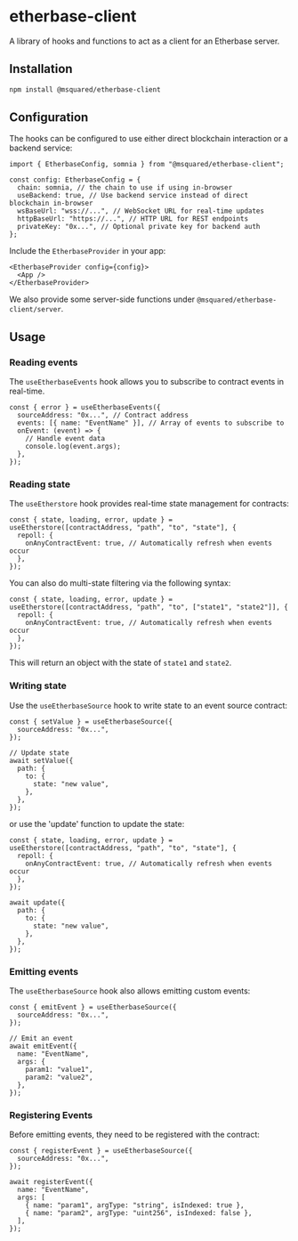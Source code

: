 # etherbase-client

A library of hooks and functions to act as a client for an Etherbase server.

## Installation

```bash
npm install @msquared/etherbase-client
```

## Configuration

The hooks can be configured to use either direct blockchain interaction or a backend service:

```tsx
import { EtherbaseConfig, somnia } from "@msquared/etherbase-client";

const config: EtherbaseConfig = {
  chain: somnia, // the chain to use if using in-browser
  useBackend: true, // Use backend service instead of direct blockchain in-browser
  wsBaseUrl: "wss://...", // WebSocket URL for real-time updates
  httpBaseUrl: "https://...", // HTTP URL for REST endpoints
  privateKey: "0x...", // Optional private key for backend auth
};
```

Include the `EtherbaseProvider` in your app:

```tsx
<EtherbaseProvider config={config}>
  <App />
</EtherbaseProvider>
```

We also provide some server-side functions under `@msquared/etherbase-client/server`.

## Usage

### Reading events

The `useEtherbaseEvents` hook allows you to subscribe to contract events in real-time.

```tsx
const { error } = useEtherbaseEvents({
  sourceAddress: "0x...", // Contract address
  events: [{ name: "EventName" }], // Array of events to subscribe to
  onEvent: (event) => {
    // Handle event data
    console.log(event.args);
  },
});
```

### Reading state

The `useEtherstore` hook provides real-time state management for contracts:

```tsx
const { state, loading, error, update } = useEtherstore([contractAddress, "path", "to", "state"], {
  repoll: {
    onAnyContractEvent: true, // Automatically refresh when events occur
  },
});
```

You can also do multi-state filtering via the following syntax:

```tsx
const { state, loading, error, update } = useEtherstore([contractAddress, "path", "to", ["state1", "state2"]], {
  repoll: {
    onAnyContractEvent: true, // Automatically refresh when events occur
  },
});
```
This will return an object with the state of `state1` and `state2`.

### Writing state

Use the `useEtherbaseSource` hook to write state to an event source contract:

```tsx
const { setValue } = useEtherbaseSource({
  sourceAddress: "0x...",
});

// Update state
await setValue({
  path: {
    to: {
      state: "new value",
    },
  },
});
```

or use the 'update' function to update the state:

```tsx
const { state, loading, error, update } = useEtherstore([contractAddress, "path", "to", "state"], {
  repoll: {
    onAnyContractEvent: true, // Automatically refresh when events occur
  },
});

await update({
  path: {
    to: {
      state: "new value",
    },
  },
});
```

### Emitting events

The `useEtherbaseSource` hook also allows emitting custom events:

```tsx
const { emitEvent } = useEtherbaseSource({
  sourceAddress: "0x...",
});

// Emit an event
await emitEvent({
  name: "EventName",
  args: {
    param1: "value1",
    param2: "value2",
  },
});
```

### Registering Events

Before emitting events, they need to be registered with the contract:

```tsx
const { registerEvent } = useEtherbaseSource({
  sourceAddress: "0x...",
});

await registerEvent({
  name: "EventName",
  args: [
    { name: "param1", argType: "string", isIndexed: true },
    { name: "param2", argType: "uint256", isIndexed: false },
  ],
});
```
